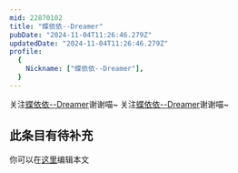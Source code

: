 ```yaml
---
mid: 22870102
title: "蝶依依--Dreamer"
pubDate: "2024-11-04T11:26:46.279Z"
updatedDate: "2024-11-04T11:26:46.279Z"
profile:
  {
    Nickname: ["蝶依依--Dreamer"],
  }
---
```


关注[蝶依依--Dreamer](https://space.bilibili.com/22870102)谢谢喵~ 关注[蝶依依--Dreamer](https://space.bilibili.com/22870102)谢谢喵~

## 此条目有待补充
你可以在[这里](https://github.com/Yuhanawa/VTuber.ICU-Content/edit/master/v/蝶依依--Dreamer/index.md)编辑本文
